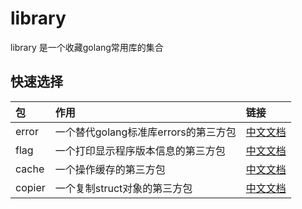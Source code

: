 # library

library 是一个收藏golang常用库的集合

## 快速选择

| 包     | 作用                                 | 链接                                                             |
| :----- | :----------------------------------- | :--------------------------------------------------------------- |
| error  | 一个替代golang标准库errors的第三方包 | [中文文档](https://github.com/keemis/library/tree/master/errs)   |
| flag   | 一个打印显示程序版本信息的第三方包   | [中文文档](https://github.com/keemis/library/tree/master/flag)   |
| cache  | 一个操作缓存的第三方包               | [中文文档](https://github.com/keemis/library/tree/master/cache)  |
| copier | 一个复制struct对象的第三方包         | [中文文档](https://github.com/keemis/library/tree/master/copier) |

